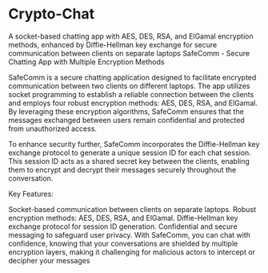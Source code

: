 # Crypto-Chat
A socket-based chatting app with AES, DES, RSA, and ElGamal encryption methods, enhanced by Diffie-Hellman key exchange for secure communication between clients on separate laptops
SafeComm - Secure Chatting App with Multiple Encryption Methods

SafeComm is a secure chatting application designed to facilitate encrypted communication between two clients on different laptops. The app utilizes socket programming to establish a reliable connection between the clients and employs four robust encryption methods: AES, DES, RSA, and ElGamal. By leveraging these encryption algorithms, SafeComm ensures that the messages exchanged between users remain confidential and protected from unauthorized access.

To enhance security further, SafeComm incorporates the Diffie-Hellman key exchange protocol to generate a unique session ID for each chat session. This session ID acts as a shared secret key between the clients, enabling them to encrypt and decrypt their messages securely throughout the conversation.

Key Features:

Socket-based communication between clients on separate laptops.
Robust encryption methods: AES, DES, RSA, and ElGamal.
Diffie-Hellman key exchange protocol for session ID generation.
Confidential and secure messaging to safeguard user privacy.
With SafeComm, you can chat with confidence, knowing that your conversations are shielded by multiple encryption layers, making it challenging for malicious actors to intercept or decipher your messages
